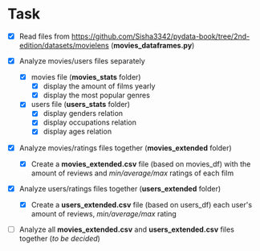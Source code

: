 # Task
- [x] Read files from https://github.com/Sisha3342/pydata-book/tree/2nd-edition/datasets/movielens 
(**movies_dataframes.py**)

- [x] Analyze movies/users files separately
    - [x] movies file (**movies_stats** folder)
        - [x] display the amount of films yearly
        - [x] display the most popular genres
    - [x] users file (**users_stats** folder)
		- [x] display genders relation
		- [x] display occupations relation
		- [x] display ages relation
- [x] Analyze movies/ratings files together (**movies_extended** folder)
    - [x] Create a **movies_extended.csv** file (based on movies_df) with the amount of reviews and *min/average/max* ratings of each film
- [x] Analyze users/ratings files together (**users_extended** folder)
    - [x] Create a **users_extended.csv** file (based on users_df) each user's amount of reviews, *min/average/max* rating
 - [ ] Analyze all **movies_extended.csv** and **users_extended.csv** files together (*to be decided*) 